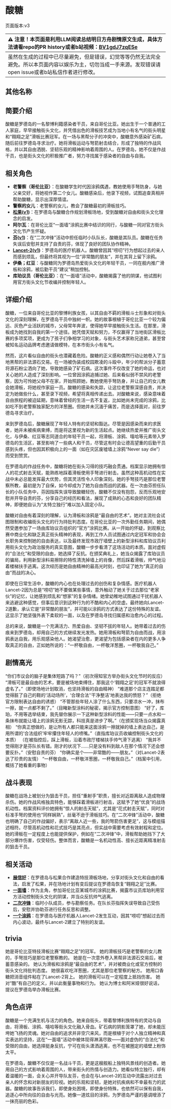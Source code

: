 # 酸糖
页面版本:v3
 

| :warning: 注意！本页面是利用LLM阅读总结明日方舟剧情原文生成，具体方法请看repo的PR history或者b站视频：[BV1gdJ7zqESe](https://www.bilibili.com/video/BV1gdJ7zqESe/)         |
|:----------------------------|
| 虽然在生成的过程中已尽量避免，但是错误，幻觉等等仍然无法完全避免。所以本页面内容以娱乐为主，切勿当成一手来源。发现错误请open issue或者b站私信作者进行修改。|



## 其他名称

## 简要介绍
酸糖是罗德岛的一名黎博利籍感染者干员，来自哥伦比亚。她出生于一个普通的工人家庭，早早接触街头文化，并凭借出色的滑板技艺成为当地小有名气的街头明星和“翱翔之足”滑板比赛冠军。在一场与黑帮分子的冲突中，酸糖意外感染矿石病，随后前往罗德岛寻求治疗。她将滑板运动与弩箭射击结合，形成了独特的作战风格，并以其自由洒脱、坚韧乐观的精神影响着周围的人。在罗德岛，她不仅是作战干员，也是街头文化的积极推广者，努力寻找属于感染者的自由与自我。
## 相关角色
-   **老警察（哥伦比亚）**：在酸糖学生时代因涂鸦偶遇，教她使用手弩防身，与她父亲交好，将她视作第二个女儿。酸糖感染后，他录下视频，试图追查真相并帮助酸糖，显示出深厚情谊。
-   **警察的女儿**：老警察的女儿，教会了酸糖最初的滑板技巧。
-   **[松果](char_440_pinecn.md)([v1](../chars/char_440_pinecn.md))**：在罗德岛与酸糖合作规划滑板场地，受到酸糖对自由和街头文化理念的启发。
-   **阿尔瓦**：在哥伦比亚“一面墙”涂鸦比赛中结识的同行，与酸糖一同对官方街头文化节产生怀疑。
-   **[芬](char_123_fang.md)([v1](../chars/char_123_fang.md))**：在“二次冲锋”活动中担任临时小队队长，酸糖是其队员。酸糖在任务失误后安慰并支持了自责的芬，体现了良好的团队协作精神。
-   **[Lancet-2](char_285_medic2.md)([v1](../chars/char_285_medic2.md))**：罗德岛的医疗机器人。酸糖曾因其“唠叨”行为想起过去的亲人而感到烦乱，但最终将其视为一位“非常酷的朋友”，并在其背上留下涂鸦。
-   **伊桑；红豆**：与酸糖同为罗德岛热爱街头文化的年轻干员，一同在舰内推广滑板和涂鸦，被后勤干员“建议”稍加控制。
-   **库珀议员（哥伦比亚）**：在“一面墙”活动中，酸糖揭露了他的阴谋，他试图利用官方街头文化节收编并控制年轻人。
## 详细介绍
酸糖，一位来自哥伦比亚的黎博利族女孩，以其自由不羁的滑板斗士形象和对街头文化的深刻理解，在罗德岛干员中独树一帜。她的故事根植于哥伦比亚一个较为偏远、灰色产业活跃的城市，父母常年奔波，使得她早早接触街头生活。在那里，滑板成为她找到自我的第一个途径。她凭借天赋和努力，不仅赢得了当地街区滑板比赛的多项奖项，更成为了孩子们争相学习的对象，与街头艺术家称兄道弟，甚至曾被知名运动品牌考虑邀请做模特，在本市街头小有名气。

然而，这片看似自由的街头也潜藏着危险。酸糖的正义感和偶然行动让她卷入了当地黑帮的非法源石交易。在一场被伪装成校园欺凌的斗殴中，年少的帮派分子蓄意将源石粉尘洒向了她，导致她感染了矿石病。这次事件不仅改变了她的命运，也对关心她的人造成了深刻影响。一位曾因涂鸦追捕过她、后来看似弱不禁风的老警察，因为可怜她父母不在家，开始照顾她，教她使用手弩防身，并让自己的女儿教会她滑板，将她视作家庭一员。酸糖的感染和失踪，让这位老警察深感自责，并决定为她做些什么，甚至录下视频，希望将真相传递出去。对酸糖来说，感染意味着自由旅程的被迫延期，意味着曾经的生活一去不复返，比如她尚未完成的涂鸦，比如吃不到老警察独家配方的洋葱圈。但她并未沉湎于痛苦，而是选择面对，前往罗德岛寻求治疗。

来到罗德岛后，酸糖展现了年轻人特有的坚韧和豁达。尽管是因感染而来的求医者，她并未被疾病束缚，而是将这里视为新的生活起点。她继续热爱并推广街头文化，与伊桑、红豆等志同道合的年轻干员一起，将滑板、涂鸦、嘻哈等元素带入罗德岛的生活区，甚至影响了一些病人和干员，尽管这有时会让德高望重的后勤干员感到头疼，但也因其积极向上的一面（如在灾区废墟墙上涂鸦“Never say die”）而受到赞赏。

在罗德岛的作战任务中，酸糖将她在街头习得的技巧融会贯通。档案显示她拥有惊人的花式射击天赋，能熟练地踩着滑板使用手弩进行射击。虽然这种高机动性在实战中未必总能发挥最大优势，但其灵活性令人印象深刻。她的手弩技巧是那位老警察所教，最初是为了自保，如今却成为了她为自由而战的武器。在一次由芬担任队长的小队任务中，芬因指挥失误导致酸糖轻伤，酸糖不仅没有抱怨，反而乐观地安慰并开导自责的芬，分享自己的经历和看法，展现了成熟的心态和良好的团队精神，即便她自认为“太特立独行”难以加入固定小队。

酸糖对自由有着深刻的理解，认为滑板和涂鸦是“最自由的艺术”。她对主流社会试图限制和收编街头文化的行为持批判态度。在哥伦比亚的一次外勤任务期间，她偶然受邀参加了一场由库珀议员组织的“官方”涂鸦比赛。从一开始的怀疑，到观察比赛中商业化和缺乏真正街头精神的表现，再到工作人员试图通过内定冠军和协会会长职务来控制她的自由表达，以及最终发现市政厅墙壁上的新型涂料和库珀议员利用街头文化为政治服务的真实意图，酸糖一步步看清了这场活动的本质。面对虚假的“合法化”和受限的自由，她选择了反抗。在颁奖典礼上，她当众揭露了库珀议员的骗局，利用新型涂料易擦除的特性清洗掉墙上的肖像，然后踩着滑板，帅气地沿着楼梯扶手逃离。这次经历是她自由精神的最高光时刻，也印证了她为“真正的自由”而战的决心。

即使在日常生活中，酸糖的内心也在处理过去的创伤和复杂情感。医疗机器人Lancet-2因为总是“唠叨”她不要做某些事情，意外触动了她关于过去那位“老家伙”的记忆，让她感到烦乱和“想家”的复杂情绪。她曾幼稚地试图通过干扰机器人来逃避这种感觉，但事后意识到这种行为的不酷和内心的空虚。最终她向Lancet-2道歉，承认它是“非常酷的朋友”，并可能以涂鸦的方式表达了这份特殊的友谊。这显示了她坚强外表下柔软的一面，以及在罗德岛寻找归属感和治愈内心的过程。

总的来说，酸糖是一个充满活力、热爱自由、坚韧不拔的年轻人。她带着过去的伤痕来到罗德岛，却用自己的方式继续发光发热。她用滑板和弩箭为自由而战，用涂鸦表达自我，用乐观感染他人。她渴望治愈，更渴望为包括感染者在内的更多人争取真正的自由，正如她所说的：“一杯敬自由，一杯敬洋葱圈，一杯敬我自己。”
## 剧情高光
“你们市议会的脑子是集体短路了吗？”（初次得知官方举办街头文化节时的反应）
“滑板可是最自由的艺术，要是被场地束缚住，那我这个‘翱翔之足’的冠军不就浪得虚名了。”（即使场地计划取消，也坚持滑板的自由精神）
“难道那个店主连踏足都觉得脏了自己的鞋的‘活动场所’，‘合理合法’‘干净整洁’地表达我的愤怒？”（拒绝官方限制表达自由的诱惑）
“不管那些年轻人涂了什么东西，只要凉水一冲，抹布一擦，就一点都不剩了。”（目睹新型涂料的秘密，揭示官方控制意图）
“好了，库珀，不用等选举结束，我先替你展示一下这种新型涂料的性能——只要一点水和一条抹布就能让墙上的涂鸦无影无踪，科技真是进步了啊。”（在颁奖现场当众揭露真相）
“你真正想做的，是让所有人都只能来这面涂鸦一擦就掉的墙上表达自己，是用所谓的‘合法组织’牢牢攥住年轻人的喷嘴。”（直指库珀议员收编控制街头文化的本质）
（在被指控后，踩上滑板，沿着市政厅楼梯扶手帅气滑下逃离）
“我并不觉得刚才是芬队长有错。刚才的状况下......只是没有料到敌人在那个情况下还会想要反扑。”（安慰自责的芬）
“你确实是个——非常酷的——朋友。”（对Lancet-2表达了珍贵的友情）
“一杯敬自由，一杯敬洋葱圈，一杯敬我自己。”（档案中引用，概括了她看重的事物）
## 战斗表现
酸糖在战场上被划分为狙击干员，担任“重射手”职责，擅长对近距离敌人造成物理杀伤。她的作战风格独具特色，能够踩着滑板进行射击，这赋予了她“优良”的战场机动性。档案资料评价她拥有“惊人的射击天赋”，尤其是“花式射击天赋”，同时对标准手弩的使用也“同样娴熟”，丝毫不逊于滑板技巧。在“二次冲锋”活动中，酸糖也明确了自己的作战偏好，表示“离敌人近一些，我的弩箭伤害更足”，这与模组描述相符。尽管高机动性和花式技巧是其亮点，但实战中需要考虑有效射程和定位。她的滑板在一定程度上也能提供保护，例如在“二次冲锋”中，滑板帮助她挡下了大部分爆炸伤害，仅受轻伤。整体而言，酸糖是一名机动性高、擅长近距离精准射击的狙击干员。
## 相关活动
-   **[展信好](../stories/story_pinecn_set_1.md)**：在罗德岛与松果合作建造特技滑板场地，分享对街头文化和自由的看法，启发了松果，并在场地计划有变后提议在罗德岛恢复“翱翔之足”比赛。
-   **[一面墙](../stories/story_acdrop_set_1.md)**：作为主角，参加哥伦比亚某城市的涂鸦比赛，揭露市议员库珀利用官方活动控制街头文化的阴谋，并当众反抗帅气逃离。
-   **[二次冲锋](../stories/story_fang_set_1.md)**：临时小队成员，参与勘察任务。在队长芬指挥失误导致自己受伤后，安慰并协助芬进行任务反思和调整。
-   **[一个涂鸦](../stories/story_medic2_set_1.md)**：在罗德岛与医疗机器人Lancet-2发生互动，因其“唠叨”想起过去而内心波动，最终与Lancet-2建立了特别的友谊。
## trivia
她是哥伦比亚特技滑板比赛“翱翔之足”的冠军。
她的滑板技巧是老警察的女儿教的，手弩技巧是那位老警察教的。
她是在一次意外卷入黑帮非法源石交易后，被蓄意感染的。
她认为滑板和涂鸦是“最自由的艺术”，并对被商业化或官方控制的街头文化持批判态度。
她很喜欢吃洋葱圈，尤其是那位老警察的秘方。
她用口香糖把消音组件粘在了Lancet-2背上。
她的滑板可以在一定程度上抵挡伤害。
她对“酷”有自己的定义，并以此衡量事物和行为。
她认为博士和阿米娅很好说话，提议在罗德岛举办滑板比赛。
## 角色点评
酸糖是一个充满生机与活力的角色。她来自街头，带着黎博利族特有的灵动与自由，将滑板、涂鸦、嘻哈等街头文化融入骨血。矿石病的阴影笼罩了她，却未能压垮她飞扬的灵魂。她对自由的追求并非空穴来风，而是根植于对个人独立精神和真实表达的坚持，这在“一面墙”活动中被体现得淋漓尽致——面对虚伪的“合法化”和受限的自由，她选择挺身反抗，宁可在街头潇洒逃离，也不在被圈定的墙壁上粉饰太平。

在罗德岛，酸糖不仅仅是一名战斗干员，更是这艘舰船上独特风景线的创造者。她用自己的方式影响着周围的人，带来街头的热情与创造力。她看似特立独行，却有着温暖的一面，会关心并开导队友芬，也会在与Lancet-2的互动中流露出对过去亲人的怀念和对新朋友的珍视。她的乐观和坚韧，是她对抗疾病和不幸最有力的武器。酸糖的故事告诉我们，即使身处困境，即使身份特殊，也依然可以保有自我，追逐心中所向往的自由与光亮。她像一道炫目的涂鸦，为罗德岛严谨的基调增添了一抹亮丽的色彩。